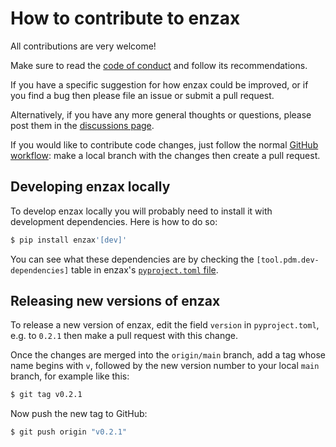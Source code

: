 # How to contribute to enzax

All contributions are very welcome!

Make sure to read the [code of conduct](https://github.com/dtu-qmcm/CODE_OF_CONDUCT.md) and follow its recommendations.

If you have a specific suggestion for how enzax could be improved, or if you find a bug then please file an issue or submit a pull request.

Alternatively, if you have any more general thoughts or questions, please post them in the [discussions page](https://github.com/dtu-qmcmc/enzax/discussions).

If you would like to contribute code changes, just follow the normal [GitHub workflow](https://docs.github.com/en/get-started/quickstart/github-flow): make a local branch with the changes then create a pull request.

## Developing enzax locally

To develop enzax locally you will probably need to install it with development dependencies. Here is how to do so:

```sh
$ pip install enzax'[dev]'
```

You can see what these dependencies are by checking the `[tool.pdm.dev-dependencies]` table in enzax's [`pyproject.toml` file](https://github.com/dtu-qmcm/enzax/blob/main/pyproject.toml).

## Releasing new versions of enzax

To release a new version of enzax, edit the field `version` in `pyproject.toml`, e.g. to `0.2.1` then make a pull request with this change.

Once the changes are merged into the `origin/main` branch, add a tag whose name begins with `v`, followed by the new version number to your local `main` branch, for example like this:

```sh
$ git tag v0.2.1
```

Now push the new tag to GitHub:

```sh
$ git push origin "v0.2.1"
```
